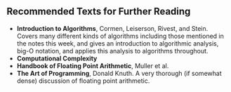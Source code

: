 

## Recommended Texts for Further Reading

- **Introduction to Algorithms**, Cormen, Leiserson, Rivest, and Stein. Covers many different kinds of algorithms including those mentioned in the notes this week, and gives an introduction to algorithmic analysis, big-O notation, and applies this analysis to algorithms throughout. 
- **Computational Complexity** 
- **Handbook of Floating Point Arithmetic**, Muller et al. 
- **The Art of Programming**, Donald Knuth. A very thorough (if somewhat dense) discussion of floating point arithmetic. 